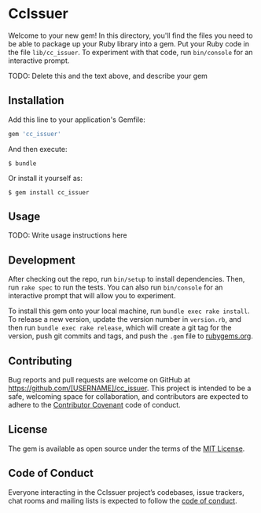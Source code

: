 # CcIssuer

Welcome to your new gem! In this directory, you'll find the files you need to be able to package up your Ruby library into a gem. Put your Ruby code in the file `lib/cc_issuer`. To experiment with that code, run `bin/console` for an interactive prompt.

TODO: Delete this and the text above, and describe your gem

## Installation

Add this line to your application's Gemfile:

```ruby
gem 'cc_issuer'
```

And then execute:

    $ bundle

Or install it yourself as:

    $ gem install cc_issuer

## Usage

TODO: Write usage instructions here

## Development

After checking out the repo, run `bin/setup` to install dependencies. Then, run `rake spec` to run the tests. You can also run `bin/console` for an interactive prompt that will allow you to experiment.

To install this gem onto your local machine, run `bundle exec rake install`. To release a new version, update the version number in `version.rb`, and then run `bundle exec rake release`, which will create a git tag for the version, push git commits and tags, and push the `.gem` file to [rubygems.org](https://rubygems.org).

## Contributing

Bug reports and pull requests are welcome on GitHub at https://github.com/[USERNAME]/cc_issuer. This project is intended to be a safe, welcoming space for collaboration, and contributors are expected to adhere to the [Contributor Covenant](http://contributor-covenant.org) code of conduct.

## License

The gem is available as open source under the terms of the [MIT License](https://opensource.org/licenses/MIT).

## Code of Conduct

Everyone interacting in the CcIssuer project’s codebases, issue trackers, chat rooms and mailing lists is expected to follow the [code of conduct](https://github.com/[USERNAME]/cc_issuer/blob/master/CODE_OF_CONDUCT.md).
